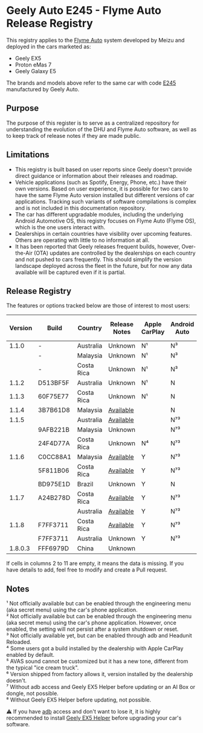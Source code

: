 # Geely Auto E245 - Flyme Auto Release Registry

This registry applies to the [Flyme Auto](https://www.flymeauto.com/) system developed by Meizu and deployed in the cars marketed as:

- Geely EX5
- Proton eMas 7
- Geely Galaxy E5

The brands and models above refer to the same car with code [E245](https://en.wikipedia.org/wiki/Geely_Galaxy_E5) manufactured by Geely Auto.

## Purpose

The purpose of this register is to serve as a centralized repository for understanding the evolution of the DHU and Flyme Auto software, as well as to keep track of release notes if they are made public.

## Limitations

- This registry is built based on user reports since Geely doesn't provide direct guidance or information about their releases and roadmap.
- Vehicle applications (such as Spotify, Energy, Phone, etc.) have their own versions. Based on user experience, it is possible for two cars to have the same Flyme Auto version installed but different versions of car applications. Tracking such variants of software compilations is complex and is not included in this documentation repository.
- The car has different upgradable modules, including the underlying Android Automotive OS, this registry focuses on Flyme Auto (Flyme OS), which is the one users interact with.
- Dealerships in certain countries have visibility over upcoming features. Others are operating with little to no information at all.
- It has been reported that Geely releases frequent builds, however, Over-the-Air (OTA) updates are controlled by the dealerships on each country and not pushed to cars frequently. This should simplify the version landscape deployed across the fleet in the future, but for now any data available will be captured even if it is partial.

## Release Registry

The features or options tracked below are those of interest to most users:


| Version | Build    | Country    | Release Notes                                     | Apple CarPlay | Android Auto | adb Access | CarbitLink while Driving | AVAS Sound Options | AI Box / Dongle Support | User Profiles |
| --------- | ---------- | ------------ | --------------------------------------------------- | --------------- | -------------- | ------------ | -------------------------- | -------------------- | :------------------------ | :-------------- |
| 1.1.0   | -        | Australia  | Unknown                                           | N¹           | N³          | Y          | Y                        | N                  |                         | Y             |
|         | -        | Malaysia   | Unknown                                           | N¹           | N³          | Y          | Y                        | N                  |                         | Y             |
|         | -        | Costa Rica | Unknown                                           | N¹           | N³          | Y          | Y                        | N                  | N                       | N             |
| 1.1.2   | D513BF5F | Australia  | Unknown                                           | N¹           | N            |            |                          |                    |                         | Y             |
| 1.1.3   | 60F75E77 | Costa Rica | Unknown                                           | N¹           | N            | N          | N⁶                      | N                  | N                       | N             |
| 1.1.4   | 3B7B61D8 | Malaysia   | [Available](/Release-Notes/1.1.4_3B7B61D8_MYS.md) |               | N            |            | Y                        | N                  |                         | Y             |
| 1.1.5   |          | Australia  | [Available](/Release-Notes/1.1.5_AUS.md)          |               | N⁷³        |            |                          | N⁵                |                         | Y             |
|         | 9AFB221B | Malaysia   | Unknown                                           |               | N⁷³        |            |                          | N                  |                         | Y             |
|         | 24F4D77A | Costa Rica | Unknown                                           | N⁴           | N⁷³        | N⁸        | N                        | N                  | N                       | N             |
| 1.1.6   | C0CC88A1 | Malaysia   | [Available](/Release-Notes/1.1.6_C0CC88A1_MYS.md) | Y             | N⁷³        | N⁸        | N                        | Y                  | Y                       | Y             |
|         | 5F811B06 | Costa Rica | [Available](/Release-Notes/1.1.6_5F811B06_CRC.md) | Y             | N⁷³        | N⁸        | N                        | Y                  | Y                       | N             |
|         | BD975E1D | Brazil     | Unknown                                           | Y             | N            | N⁸        | N                        | Y                  | Y                       | Y             |
| 1.1.7   | A24B278D | Costa Rica | [Available](/Release-Notes/1.1.7_A24B278D_CRC.md) | Y             | N⁷³        | N⁸        | N                        | Y                  | Y                       | N             |
|         |          | Australia  | [Available](/Release-Notes/1.1.7_AUS.md)          | Y             | N⁷³        | N⁸        | N                        | Y                  | Y                       | Y             |
| 1.1.8   | F7FF3711 | Costa Rica | [Available](/Release-Notes/1.1.8_F7FF3711_CRC.md)                                 | Y             | N⁷³        | N⁸        | Y                        | Y                  | Y                       | N             |
|         | F7FF3711 | Australia  | Unknown                                           | Y             | N⁷³        | N⁸        | Y                        | Y                  | Y                       | Y             |
| 1.8.0.3 | FFF6979D | China      | Unknown                                           |               |              |            |                          |                    |                         | Y             |

If cells in columns 2 to 11 are empty, it means the data is missing. If you have details to add, feel free to modify and create a Pull request.

## Notes

¹ Not officially available but can be enabled through the engineering menu (aka secret menu) using the car's phone application.<br>
² Not officially available but can be enabled through the engineering menu (aka secret menu) using the car's phone application. However, once enabled, the setting will not persist after a system shutdown or reset.<br>
³ Not officially available yet, but can be enabled through adb and Headunit Reloaded.<br>
⁴ Some users got a build installed by the dealership with Apple CarPlay enabled by default.<br>
⁵ AVAS sound cannot be customized but it has a new tone, different from the typical "ice cream truck".<br>
⁶ Version shipped from factory allows it, version installed by the dealership doesn't.<br>
⁷ Without adb access and Geely EX5 Helper before updating or an AI Box or dongle, not possible.<br>
⁸ Without Geely EX5 Helper before updating, not possible.<br>

:warning: If you have [adb](https://developer.android.com/tools/adb) access and don't want to lose it, it is highly recommended to install [Geely EX5 Helper](https://eucalyptus-software-geely-ex5-mods.pages.dev/app-library?fbclid=IwY2xjawLt4rdleHRuA2FlbQIxMABicmlkETF5Zk9VaUhaMWljZ0wyTTI4AR4lZdZsNj7IQlUqDdamVBG2P3U6WChVTcrqTEsuYVpcr3UY5KDUiwF8V3x00g_aem_Ur9yQGfYOTxURHPlcOCHzg) before upgrading your car's software.

